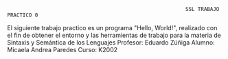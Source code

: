                                                               SSL TRABAJO PRACTICO 0

El siguiente trabajo practico es un programa "Hello, World!", realizado con el fin de obtener el entorno y las herramientas de trabajo para la materia de Sintaxis y Semántica de los Lenguajes
Profesor: Eduardo Zúñiga
Alumno: Micaela Andrea Paredes
Curso: K2002
